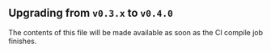 Upgrading from `v0.3.x` to `v0.4.0`
-----------------------------------

The contents of this file will be made available as soon as the CI compile job finishes.

